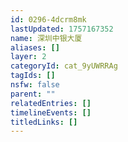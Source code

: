 ```yaml
---
id: 0296-4dcrm8mk
lastUpdated: 1757167352
name: 深圳中银大厦
aliases: []
layer: 2
categoryId: cat_9yUWRRAg
tagIds: []
nsfw: false
parent: ""
relatedEntries: []
timelineEvents: []
titledLinks: []
---
```


